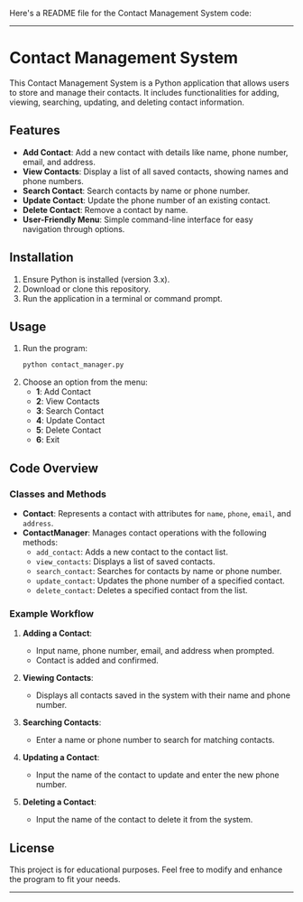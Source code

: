 Here's a README file for the Contact Management System code:

---

# Contact Management System

This Contact Management System is a Python application that allows users to store and manage their contacts. It includes functionalities for adding, viewing, searching, updating, and deleting contact information.

## Features
- **Add Contact**: Add a new contact with details like name, phone number, email, and address.
- **View Contacts**: Display a list of all saved contacts, showing names and phone numbers.
- **Search Contact**: Search contacts by name or phone number.
- **Update Contact**: Update the phone number of an existing contact.
- **Delete Contact**: Remove a contact by name.
- **User-Friendly Menu**: Simple command-line interface for easy navigation through options.

## Installation
1. Ensure Python is installed (version 3.x).
2. Download or clone this repository.
3. Run the application in a terminal or command prompt.

## Usage
1. Run the program:
   ```bash
   python contact_manager.py
   ```
2. Choose an option from the menu:
   - **1**: Add Contact
   - **2**: View Contacts
   - **3**: Search Contact
   - **4**: Update Contact
   - **5**: Delete Contact
   - **6**: Exit

## Code Overview

### Classes and Methods

- **Contact**: Represents a contact with attributes for `name`, `phone`, `email`, and `address`.
- **ContactManager**: Manages contact operations with the following methods:
  - `add_contact`: Adds a new contact to the contact list.
  - `view_contacts`: Displays a list of saved contacts.
  - `search_contact`: Searches for contacts by name or phone number.
  - `update_contact`: Updates the phone number of a specified contact.
  - `delete_contact`: Deletes a specified contact from the list.

### Example Workflow
1. **Adding a Contact**:
   - Input name, phone number, email, and address when prompted.
   - Contact is added and confirmed.

2. **Viewing Contacts**:
   - Displays all contacts saved in the system with their name and phone number.

3. **Searching Contacts**:
   - Enter a name or phone number to search for matching contacts.

4. **Updating a Contact**:
   - Input the name of the contact to update and enter the new phone number.

5. **Deleting a Contact**:
   - Input the name of the contact to delete it from the system.

## License
This project is for educational purposes. Feel free to modify and enhance the program to fit your needs.

---

